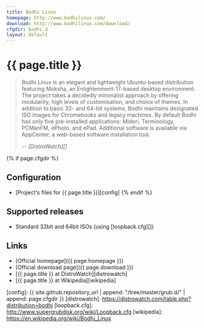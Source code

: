 ```yaml
---
title: Bodhi Linux
homepage: http://www.bodhilinux.com/
download: http://www.bodhilinux.com/download/
cfgdir: bodhi.d
layout: default
---
```


# {{ page.title }}

> Bodhi Linux is an elegant and lightweight Ubuntu-based distribution featuring
> Moksha, an Enlightenment-17-based desktop environment. The project takes a
> decidedly minimalist approach by offering modularity, high levels of
> customisation, and choice of themes. In addition to basic 32- and 64-bit
> systems, Bodhi maintains designated ISO images for Chromebooks and legacy
> machines. By default Bodhi has only five pre-installed applications: Midori,
> Terminology, PCManFM, ePhoto, and ePad. Additional software is available via
> AppCenter, a web-based software installation tool.
>
> -- <cite markdown="1">[DistroWatch][]</cite>


{% if page.cfgdir %}
## Configuration

- [Project's files for {{ page.title }}][config]
{% endif %}


## Supported releases

- Standard 32bit and 64bit ISOs (using [loopback.cfg][])


## Links

- [Official homepage]({{ page.homepage }})
- [Official download page]({{ page.download }})
- [{{ page.title }} at DistroWatch][distrowatch]
- [{{ page.title }} at Wikipedia][wikipedia]


[config]: {{ site.github.repository_url | append: "/tree/master/grub.d/" | append: page.cfgdir }}
[distrowatch]: https://distrowatch.com/table.php?distribution=bodhi
[loopback.cfg]: http://www.supergrubdisk.org/wiki/Loopback.cfg
[wikipedia]: https://en.wikipedia.org/wiki/Bodhi_Linux
